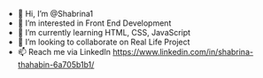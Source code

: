 - 👋 Hi, I’m @Shabrina1
- 👀 I’m interested in Front End Development
- 🌱 I’m currently learning HTML, CSS, JavaScript
- 💞️ I’m looking to collaborate on Real Life Project
- 📫 Reach me via LinkedIn https://www.linkedin.com/in/shabrina-thahabin-6a705b1b1/

<!---
Shabrina1/Shabrina1 is a ✨ special ✨ repository because its `README.md` (this file) appears on your GitHub profile.
You can click the Preview link to take a look at your changes.
--->
